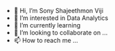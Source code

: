 - 👋 Hi, I’m Sony Shajeethmon Viji
- 👀 I’m interested in Data Analytics
- 🌱 I’m currently learning 
- 💞️ I’m looking to collaborate on ...
- 📫 How to reach me ...

<!---
Sonyshaji/Sonyshaji is a ✨ special ✨ repository because its `README.md` (this file) appears on your GitHub profile.
You can click the Preview link to take a look at your changes.
--->
